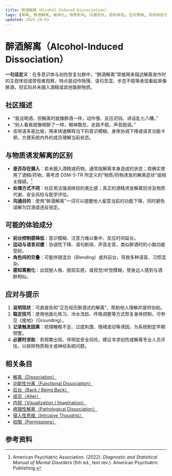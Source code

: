```yaml
---
title: 醉酒解离（Alcohol-Induced Dissociation）
tags: [解离, 醉酒解离, 躯体化, 物质影响, 沟通协作, 感知体验, 应对策略, 系统体验与机制]
updated: 2025-10-03
---
```


# 醉酒解离（Alcohol-Induced Dissociation）

**一句话定义**：在多意识体与创伤恢复社群中，“醉酒解离”常被用来描述解离发作时的主观体验或旁观者观察，特点是动作拖慢、语句含混、步态不稳等表现看起来像醉酒，但实际并未摄入酒精或其他致醉物质。

## 社区描述

- “我没喝酒，但解离时就像醉酒一样，动作慢、反应迟钝、讲话乱七八糟。”
- “别人看我就像喝醉了一样，眼神飘忽，走路不稳，声音跑调。”
- 该用语多是比喻，用来快速解释当下的意识模糊、身体协调下降或语言功能卡顿，方便系统内外的成员理解当前状态。

## 与物质诱发解离的区别

- **是否存在摄入**：若未摄入酒精或药物，通常指解离本身造成的状态；若确实使用了酒精/药物，需考虑 DSM-5-TR 所定义的“物质/药物诱发的解离症状”或相关障碍。[^apa2022]
- **处理方式不同**：社区用法强调体验的类比感；真正的酒精诱发解离则涉及物质代谢、安全风险与医学评估。
- **沟通目的**：使用“醉酒解离”一词可以提醒他人留意当前的功能下降，同时避免误解为饮酒或违反规定。

## 可能的体验成分

- **前台控制感降低**：意识模糊、注意力难以集中，反应时间延长。
- **运动与语言迟缓**：协调性下降、语句断续、声音走音，类似醉酒时的小脑功能受抑。
- **角色间的交叠**：可能伴随混合（Blending）或共前台，导致多种语音、习惯混杂。
- **感知离散化**：出现脱人格、脱现实感，或视觉/听觉模糊，使身边人感到与酒醉相似。

## 应对与提示

1. **说明现状**：可直接告知“正在经历醉酒式的解离”，帮助他人理解并提供协助。
2. **稳定技巧**：使用地面化练习、冷水洗脸、呼吸调整等方式恢复身体控制，可参见《接地》（Grounding）。
3. **记录触发因素**：梳理睡眠不足、过度刺激、情绪波动等诱因，为系统制定早期预警。
4. **必要时求助**：若频繁出现、伴明显安全风险，建议寻求创伤或解离专业人员评估，以排除物质相关或神经系统问题。

## 相关条目

- [解离（Dissociation）](/entries/Dissociation.md)
- [功能性分离（Functional Dissociation）](/entries/Functional-Dissociation.md)
- [后台（Back / Being Back）](/entries/Back-Being-Back.md)
- [成员（Alter）](/entries/Alter.md)
- [内视（Visualization / Imagination）](/entries/Visualization-Imagination.md)
- [病理性解离（Pathological Dissociation）](/entries/Pathological-Dissociation.md)
- [侵入性思维（Intrusive Thoughts）](/entries/Intrusive-Thoughts.md)
- [权限（Permissions）](/entries/Permissions.md)

## 参考资料

[^apa2022]: American Psychiatric Association. (2022). *Diagnostic and Statistical Manual of Mental Disorders* (5th ed., text rev.). American Psychiatric Publishing.
